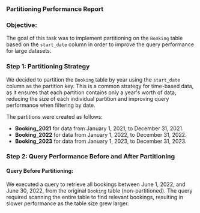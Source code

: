 ### Partitioning Performance Report

### Objective:

The goal of this task was to implement partitioning on the `Booking` table based on the `start_date` column in order to improve the query performance for large datasets.

### Step 1: Partitioning Strategy

We decided to partition the `Booking` table by year using the `start_date` column as the partition key. This is a common strategy for time-based data, as it ensures that each partition contains only a year's worth of data, reducing the size of each individual partition and improving query performance when filtering by date.

The partitions were created as follows:

- **Booking_2021** for data from January 1, 2021, to December 31, 2021.
- **Booking_2022** for data from January 1, 2022, to December 31, 2022.
- **Booking_2023** for data from January 1, 2023, to December 31, 2023.

### Step 2: Query Performance Before and After Partitioning

#### **Query Before Partitioning:**

We executed a query to retrieve all bookings between June 1, 2022, and June 30, 2022, from the original `Booking` table (non-partitioned). The query required scanning the entire table to find relevant bookings, resulting in slower performance as the table size grew larger.
